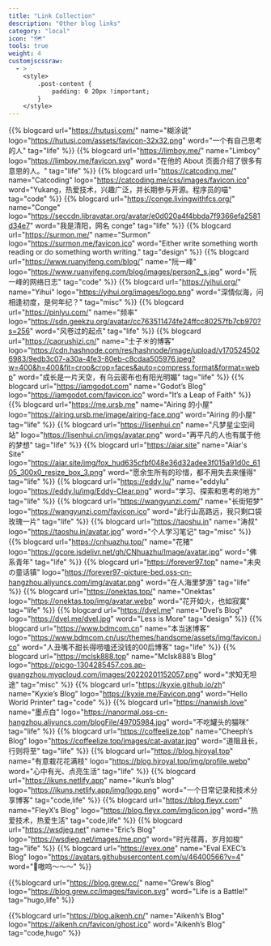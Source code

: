 ```yaml
---
title: "Link Collection"
description: "Other blog links"
category: "local"
icon: "🗺️"
tools: true
weight: 4
customjscssraw:
  - >
    <style>
        .post-content {
            padding: 0 20px !important;
        }
    </style>
---
```


{{% blogcard url="https://hutusi.com/" name="糊涂说" logo="https://hutusi.com/assets/favicon-32x32.png" word="一个有自己思考的人" tag="life" %}}
{{% blogcard url="https://limboy.me/" name="Limboy" logo="https://limboy.me/favicon.svg" word="在他的 About 页面介绍了很多有意思的人。" tag="life" %}}
{{% blogcard url="https://catcoding.me/" name="Catcoding" logo="https://catcoding.me/css/images/favicon.ico" word="Yukang，热爱技术，兴趣广泛，并长期参与开源。程序员的喵" tag="code" %}}
{{% blogcard url="https://conge.livingwithfcs.org/" name="Conge" logo="https://seccdn.libravatar.org/avatar/e0d020a4f4bbda7f9366efa2581d34e7" word="我是清阳，网名 conge" tag="life" %}}
{{% blogcard url="https://surmon.me/" name="Surmon" logo="https://surmon.me/favicon.ico" word="Either write something worth reading or do something worth writing." tag="design" %}}
{{% blogcard url="https://www.ruanyifeng.com/blog/" name="阮一峰" logo="https://www.ruanyifeng.com/blog/images/person2_s.jpg" word="阮一峰的网络日志" tag="code" %}}
{{% blogcard url="https://yihui.org/" name="Yihui" logo="https://yihui.org/images/logo.png" word="深情似海，问相逢初度，是何年纪？" tag="misc" %}}
{{% blogcard url="https://pinlyu.com/" name="频率" logo="https://sdn.geekzu.org/avatar/cc763511474fe24ffcc80257fb7cb970?s=256" word="风卷过的起点" tag="life" %}}
{{% blogcard url="https://caorushizi.cn/" name="士子☀的博客" logo="https://cdn.hashnode.com/res/hashnode/image/upload/v1705245026983/9edb3c07-a30a-4fe3-80eb-c8cdaa505976.jpeg?w=400&h=400&fit=crop&crop=faces&auto=compress,format&format=webp" word="成长是一片天空，有乌云密布也有阳光明媚" tag="life" %}}
{{% blogcard url="https://iamgodot.com" name="Godot’s Blog" logo="https://iamgodot.com/favicon.ico" word="It’s a Leap of Faith" %}}
{{% blogcard url="https://me.ursb.me" name="Airing 的小屋" logo="https://airing.ursb.me/image/airing-face.png" word="Airing 的小屋" tag="life" %}}
{{% blogcard url="https://lisenhui.cn" name="凡梦星尘空间站" logo="https://lisenhui.cn/imgs/avatar.png" word="再平凡的人也有属于他的梦想" tag="life" %}}
{{% blogcard url="https://aiar.site" name="Aiar's Site" logo="https://aiar.site/img/fox_hud635cfbf048e36d32adee3f015a91d0c_6105_300x0_resize_box_3.png" word="愿余生所有的珍惜，都不用失去来懂得" tag="life" %}}
{{% blogcard url="https://eddy.lu/" name="eddylu" logo="https://eddy.lu/img/Eddy-Clear.png" word="学习、探索和思考的地方" tag="life" %}}
{{% blogcard url="https://wangyunzi.com/" name="长街短梦" logo="https://wangyunzi.com/favicon.ico" word="此行山高路远，我只剩口袋玫瑰一片" tag="life" %}}
{{% blogcard url="https://taoshu.in" name="涛叔" logo="https://taoshu.in/avatar.jpg" word="个人学习笔记" tag="misc" %}}
{{% blogcard url="https://cnhuazhu.top/" name="花猪" logo="https://gcore.jsdelivr.net/gh/CNhuazhu/Image/avatar.jpg" word="佛系青年" tag="life" %}}
{{% blogcard url="https://forever97.top" name="未央の童话镇" logo="https://forever97-picture-bed.oss-cn-hangzhou.aliyuncs.com/img/avatar.png" word="在人海里梦游" tag="life" %}}
{{% blogcard url="https://onektas.top/" name="Onektas" logo="https://onektas.top/img/avatar.webp" word="花开如火，也如寂寞" tag="life" %}}
{{% blogcard url="https://dvel.me" name="Dvel’s Blog" logo="https://dvel.me/dvel.jpg" word="Less is More" tag="design" %}}
{{% blogcard url="https://www.bdmcom.cn" name="本当迷博客" logo="https://www.bdmcom.cn/usr/themes/handsome/assets/img/favicon.ico" word="人丑嘴不甜长得唠嗑还没钱的00后博客" tag="life" %}}
{{% blogcard url="https://mclsk888.top" name="Mclsk888’s Blog" logo="https://picgo-1304285457.cos.ap-guangzhou.myqcloud.com/images/20220201152057.png" word="求知无坦途" tag="misc" %}}
{{% blogcard url="https://kyxie.github.io/zh" name="Kyxie’s Blog" logo="https://kyxie.me/Favicon.png" word="Hello World Printer" tag="code" %}}
{{% blogcard url="https://nanwish.love" name="墨点白" logo="https://nanormal.oss-cn-hangzhou.aliyuncs.com/blogFile/49705984.jpg" word="不吃罐头的猫咪" tag="life" %}}
{{% blogcard url="https://coffeelize.top" name="Cheeph’s Blog" logo="https://coffeelize.top/images/cat-avatar.jpg" word="道阻且长，行则将至" tag="life" %}}
{{% blogcard url="https://blog.hjroyal.top" name="有意栽花花满枝" logo="https://blog.hjroyal.top/img/profile.webp" word="心中有光、点亮生活" tag="life" %}}
{{% blogcard url="https://ikuns.netlify.app" name="ikun’s blog" logo="https://ikuns.netlify.app/img/logo.png" word="一个日常记录和技术分享博客" tag="code,life" %}}
{{% blogcard url="https://blog.fleyx.com" name="FleyX’s Blog" logo="https://blog.fleyx.com/img/icon.jpg" word="热爱技术，热爱生活" tag="code,life" %}}
{{% blogcard url="https://wsdjeg.net" name="Eric’s Blog" logo="https://wsdjeg.net/images/me.png" word="时光荏苒，岁月如梭" tag="life" %}}
{{% blogcard url="https://evex.one" name="Eval EXEC’s Blog" logo="https://avatars.githubusercontent.com/u/46400566?v=4" word="🐺嗷呜～～～" %}}

{{%blogcard url="https://blog.grew.cc/" name="Grew’s Blog" logo="https://blog.grew.cc/images/favicon.svg" word="Life is a Battle!" tag="hugo,life" %}}

{{%blogcard url="https://blog.aikenh.cn/" name="Aikenh’s Blog" logo="https://aikenh.cn/favicon/ghost.ico" word="Aikenh’s Blog" tag="code,hugo" %}}
